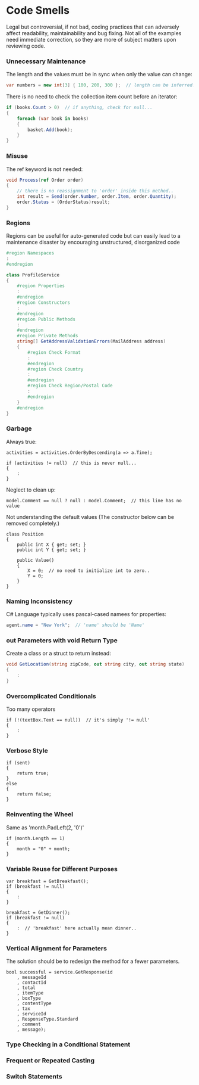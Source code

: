 # Code Smells
Legal but controversial, if not bad, coding practices that can adversely affect readability, maintainability and bug fixing. Not all of the examples need immediate correction, so they are more of subject matters upon reviewing code.

### Unnecessary Maintenance

The length and the values must be in sync when only the value can change:
``` csharp
var numbers = new int[3] { 100, 200, 300 };  // length can be inferred.
```

There is no need to check the collection item count before an iterator:
``` csharp
if (books.Count > 0)  // if anything, check for null...
{
    foreach (var book in books)
    {
        basket.Add(book);
    }
}
```

### Misuse
The ref keyword is not needed:
``` csharp
void Process(ref Order order)
{
    // there is no reassignment to 'order' inside this method..
    int result = Send(order.Number, order.Item, order.Quantity);
    order.Status = (OrderStatus)result;
}
```

[//]: # (### Wrong Places)
[//]: # (### Default Value Obsession)
### Regions
Regions can be useful for auto-generated code but can easily lead to a maintenance disaster by encouraging unstructured, disorganized code
``` csharp
#region Namespaces
:
#endregion

class ProfileService
{
    #region Properties
    :
    #endregion
    #region Constructors
    :
    #endregion
    #region Public Methods
    :
    #endregion
    #region Private Methods
    string[] GetAddressValidationErrors(MailAddress address)
    {
        #region Check Format
        :
        #endregion
        #region Check Country
        :
        #endregion
        #region Check Region/Postal Code
        :
        #endregion
    }
    #endregion
}
```

### Garbage
Always true:
```
activities = activities.OrderByDescending(a => a.Time);

if (activities != null)  // this is never null...
{
    :
}
```

Neglect to clean up:
```
model.Comment == null ? null : model.Comment;  // this line has no value
```

Not understanding the default values (The constructor below can be removed completely.)
```
class Position
{
    public int X { get; set; }
    public int Y { get; set; }

    public Value()
    {
        X = 0;  // no need to initialize int to zero..
        Y = 0;
    }
}
```


### Naming Inconsistency
C# Language typically uses pascal-cased namees for properties:
``` csharp
agent.name = "New York";  // 'name' should be 'Name'
```

### out Parameters with void Return Type 
Create a class or a struct to return instead:
``` csharp
void GetLocation(string zipCode, out string city, out string state)
{
    :
}
```

### Overcomplicated Conditionals
Too many operators
```
if (!(textBox.Text == null))  // it's simply '!= null'
{
    :
}
```

### Verbose Style
```
if (sent)
{
    return true;
}
else
{
    return false;
}
```

### Reinventing the Wheel
Same as 'month.PadLeft(2, '0')'
```
if (month.Length == 1)
{
    month = "0" + month;
}
```

### Variable Reuse for Different Purposes
```
var breakfast = GetBreakfast();
if (breakfast != null)
{
    :
}

breakfast = GetDinner();
if (breakfast != null)
{
    :  // 'breakfast' here actually mean dinner..
}
```

### Vertical Alignment for Parameters
The solution should be to redesign the method for a fewer parameters.
```
bool successful = service.GetResponse(id
    , messageId
    , contactId
    , total
    , itemType
    , boxType
    , contentType
    , tax
    , serviceId
    , ResponseType.Standard
    , comment
    , message);
```

### Type Checking in a Conditional Statement
### Frequent or Repeated Casting
### Switch Statements
